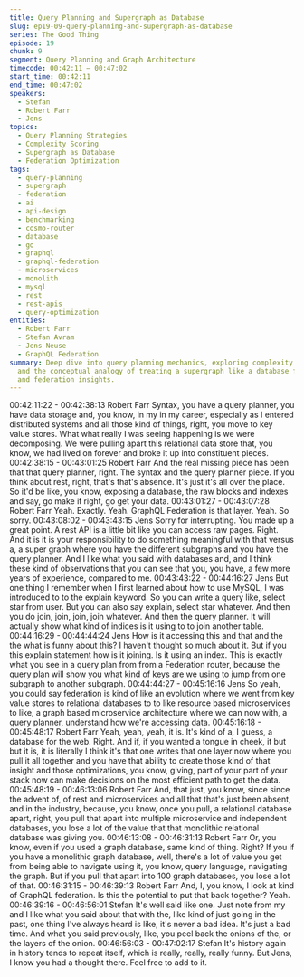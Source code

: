 ```yaml
---
title: Query Planning and Supergraph as Database
slug: ep19-09-query-planning-and-supergraph-as-database
series: The Good Thing
episode: 19
chunk: 9
segment: Query Planning and Graph Architecture
timecode: 00:42:11 – 00:47:02
start_time: 00:42:11
end_time: 00:47:02
speakers:
  - Stefan
  - Robert Farr
  - Jens
topics:
  - Query Planning Strategies
  - Complexity Scoring
  - Supergraph as Database
  - Federation Optimization
tags:
  - query-planning
  - supergraph
  - federation
  - ai
  - api-design
  - benchmarking
  - cosmo-router
  - database
  - go
  - graphql
  - graphql-federation
  - microservices
  - monolith
  - mysql
  - rest
  - rest-apis
  - query-optimization
entities:
  - Robert Farr
  - Stefan Avram
  - Jens Neuse
  - GraphQL Federation
summary: Deep dive into query planning mechanics, exploring complexity scoring systems
  and the conceptual analogy of treating a supergraph like a database for optimization
  and federation insights.
---
```


00:42:11:22 - 00:42:38:13
Robert Farr
Syntax, you have a query planner, you have data storage and, you know, in my in my career,
especially as I entered distributed systems and all those kind of things, right, you move to key
value stores. What what really I was seeing happening is we were decomposing. We were
pulling apart this relational data store that, you know, we had lived on forever and broke it up
into constituent pieces.
00:42:38:15 - 00:43:01:25
Robert Farr
And the real missing piece has been that that query planner, right. The syntax and the query
planner piece. If you think about rest, right, that's that's absence. It's just it's all over the place.
So it'd be like, you know, exposing a database, the raw blocks and indexes and say, go make it
right, go get your data.
00:43:01:27 - 00:43:07:28
Robert Farr
Yeah. Exactly. Yeah. GraphQL Federation is that layer. Yeah. So sorry.
00:43:08:02 - 00:43:43:15
Jens
Sorry for interrupting. You made up a great point. A rest API is a little bit like you can access raw
pages. Right. And it is it is your responsibility to do something meaningful with that versus a, a
super graph where you have the different subgraphs and you have the query planner. And I like
what you said with databases and, and I think these kind of observations that you can see that
you, you have, a few more years of experience, compared to me.
00:43:43:22 - 00:44:16:27
Jens
But one thing I remember when I first learned about how to use MySQL, I was introduced to to
the explain keyword. So you can write a query like, select star from user. But you can also say
explain, select star whatever. And then you do join, join, join, join whatever. And then the query
planner. It will actually show what kind of indices is it using to to join another table.
00:44:16:29 - 00:44:44:24
Jens
How is it accessing this and that and the the what is funny about this? I haven't thought so much
about it. But if you this explain statement how is it joining. Is it using an index. This is exactly
what you see in a query plan from from a Federation router, because the query plan will show
you what kind of keys are we using to jump from one subgraph to another subgraph.
00:44:44:27 - 00:45:16:16
Jens
So yeah, you could say federation is kind of like an evolution where we went from key value
stores to relational databases to to like resource based microservices to like, a graph based
microservice architecture where we can now with, a query planner, understand how we're
accessing data.
00:45:16:18 - 00:45:48:17
Robert Farr
Yeah, yeah, yeah, it is. It's kind of a, I guess, a database for the web. Right. And if, if you wanted
a tongue in cheek, it but but it is, it is literally I think it's that one writes that one layer now where
you pull it all together and you have that ability to create those kind of that insight and those
optimizations, you know, giving, part of your part of your stack now can make decisions on the
most efficient path to get the data.
00:45:48:19 - 00:46:13:06
Robert Farr
And, that just, you know, since since the advent of, of rest and microservices and all that that's
just been absent, and in the industry, because, you know, once you pull, a relational database
apart, right, you pull that apart into multiple microservice and independent databases, you lose a
lot of the value that that monolithic relational database was giving you.
00:46:13:08 - 00:46:31:13
Robert Farr
Or, you know, even if you used a graph database, same kind of thing. Right? If you if you have a
monolithic graph database, well, there's a lot of value you get from being able to navigate using
it, you know, query language, navigating the graph. But if you pull that apart into 100 graph
databases, you lose a lot of that.
00:46:31:15 - 00:46:39:13
Robert Farr
And, I, you know, I look at kind of GraphQL federation. Is this the potential to put that back
together? Yeah.
00:46:39:16 - 00:46:56:01
Stefan
It's well said like one. Just note from my and I like what you said about that with the, like kind of
just going in the past, one thing I've always heard is like, it's never a bad idea. It's just a bad
time. And what you said previously, like, you peel back the onions of the, or the layers of the
onion.
00:46:56:03 - 00:47:02:17
Stefan
It's history again in history tends to repeat itself, which is really, really, really funny. But Jens, I
know you had a thought there. Feel free to add to it.